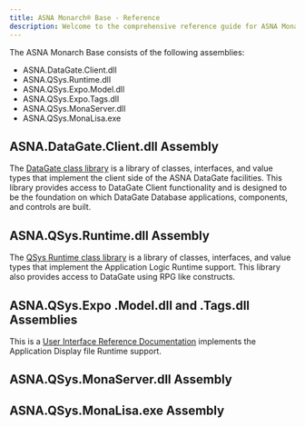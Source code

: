 ```yaml
---
title: ASNA Monarch® Base - Reference
description: Welcome to the comprehensive reference guide for ASNA Monarch® Base, your essential resource for in-depth information on all aspects of this powerful software platform. Designed for developers, IT professionals, and system administrators, this guide offers detailed descriptions of Monarch Base's features, functionalities, and how to effectively utilize them in your projects. Whether you're looking for syntax examples, feature explanations, or configuration options, this reference guide is your go-to source for all things Monarch Base. Enhance your understanding and maximize the potential of Monarch Base with this authoritative and exhaustive reference.
---
```


The ASNA Monarch Base consists of the following assemblies:
- ASNA.DataGate.Client.dll
- ASNA.QSys.Runtime.dll
- ASNA.QSys.Expo.Model.dll
- ASNA.QSys.Expo.Tags.dll
- ASNA.QSys.MonaServer.dll
- ASNA.QSys.MonaLisa.exe

## ASNA.DataGate.Client.dll Assembly
The [DataGate class library](/reference/datagate/datagate-client/landing-page-namespace.html) is a library of classes, interfaces, and value types that implement the client side of the ASNA DataGate facilities. This library provides access to DataGate Client functionality and is designed to be the foundation on which DataGate Database applications, components, and controls are built.

## ASNA.QSys.Runtime.dll Assembly
The [QSys Runtime class library](/reference/runtime/qsys-runtime/landing-page-namespace.html) is a library of classes, interfaces, and value types that implement the Application Logic Runtime support. This library also provides access to DataGate using RPG like constructs.


## ASNA.QSys.Expo .Model.dll and .Tags.dll Assemblies
This is a [User Interface Reference Documentation](http://localhost:4000/reference/expo/qsys-expo-model/landing-page-namespace.html) implements the Application Display file Runtime support.

## ASNA.QSys.MonaServer.dll Assembly


## ASNA.QSys.MonaLisa.exe Assembly


